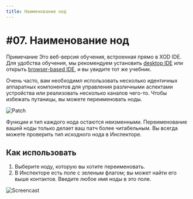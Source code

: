 ```yaml
---
title: Наименование нод
---
```


# #07. Наименование нод

<div class="ui segment note">
<span class="ui ribbon label">Примечание</span>
Это веб-версия обучения, встроенная прямо в XOD IDE.
Для удобства обучения, мы рекомендуем установить
<a href="/downloads/">desktop IDE</a> или открыть
<a href="/ide/">browser-based IDE</a>, и вы увидите тот же учебник.
</div>

Очень часто, вам необходимл использовать несколько идентичных 
аппаратных компонентов для управления различными аспектами 
устройства или реализовать несколько каналов чего-то.
Чтобы избежать путаницы, вы можете переименовать ноды.

![Patch](./patch.png)

Функции и тип каждого нода остаются неизменными. 
Переименование вашей ноды только делает ваш патч более читабельным. 
Вы всегда можете проверить тип исходного нода в Инспекторе.

## Как использовать

1. Выберите ноду, которую вы хотите переименовать.
2. В Инспекторе есть поле с зеленым флагом; вы может найти его 
выше контактов. Введите любое имя ноды в это поле.

![Screencast](./screencast.gif)
